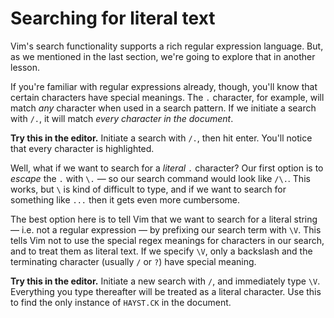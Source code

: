 # Searching for literal text

Vim's search functionality supports a rich regular expression language. But, as we mentioned in the last section, we're going to explore that in another lesson.

If you're familiar with regular expressions already, though, you'll know that certain characters have special meanings. The `.` character, for example, will match _any_ character when used in a search pattern. If we initiate a search with `/.`, it will match _every character in the document_.

**Try this in the editor.** Initiate a search with `/.`, then hit enter. You'll notice that every character is highlighted.

Well, what if we want to search for a _literal_ `.` character? Our first option is to _escape_ the `.` with `\.` — so our search command would look like `/\.`. This works, but `\` is kind of difficult to type, and if we want to search for something like `...` then it gets even more cumbersome.

The best option here is to tell Vim that we want to search for a literal string — i.e. not a regular expression — by prefixing our search term with `\V`. This tells Vim not to use the special regex meanings for characters in our search, and to treat them as literal text. If we specify `\V`, only a backslash and the terminating character (usually `/` or `?`) have special meaning.

**Try this in the editor.** Initiate a new search with `/`, and immediately type `\V`. Everything you type thereafter will be treated as a literal character. Use this to find the only instance of `HAYST.CK` in the document.
